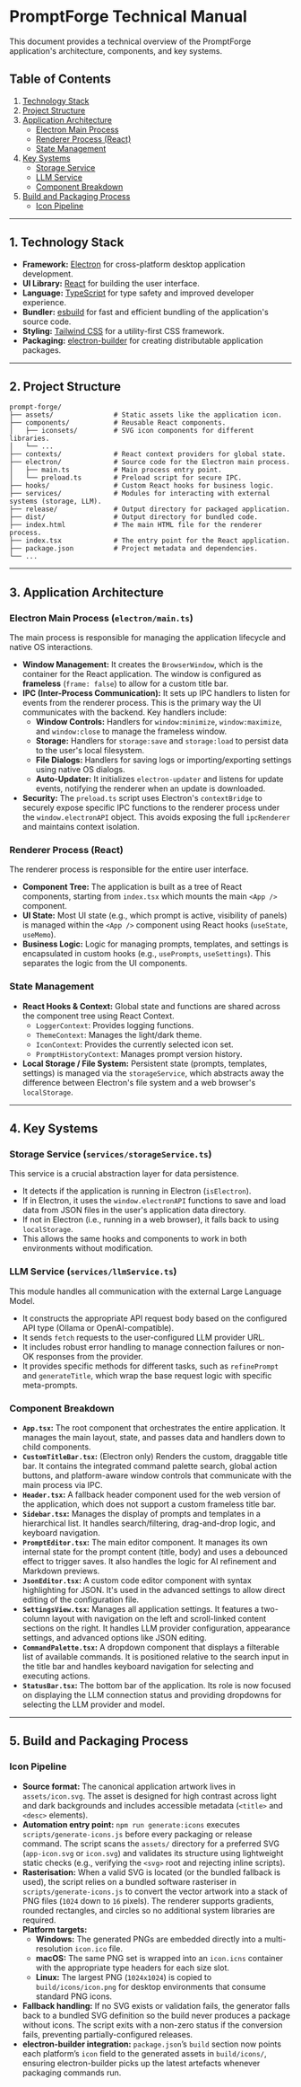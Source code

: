 # PromptForge Technical Manual

This document provides a technical overview of the PromptForge application's architecture, components, and key systems.

## Table of Contents

1.  [Technology Stack](#technology-stack)
2.  [Project Structure](#project-structure)
3.  [Application Architecture](#application-architecture)
    -   [Electron Main Process](#electron-main-process)
    -   [Renderer Process (React)](#renderer-process-react)
    -   [State Management](#state-management)
4.  [Key Systems](#key-systems)
    -   [Storage Service](#storage-service)
    -   [LLM Service](#llm-service)
    -   [Component Breakdown](#component-breakdown)
5.  [Build and Packaging Process](#build-and-packaging-process)
    -   [Icon Pipeline](#icon-pipeline)

---

## 1. Technology Stack

-   **Framework:** [Electron](https://www.electronjs.org/) for cross-platform desktop application development.
-   **UI Library:** [React](https://reactjs.org/) for building the user interface.
-   **Language:** [TypeScript](https://www.typescriptlang.org/) for type safety and improved developer experience.
-   **Bundler:** [esbuild](https://esbuild.github.io/) for fast and efficient bundling of the application's source code.
-   **Styling:** [Tailwind CSS](https://tailwindcss.com/) for a utility-first CSS framework.
-   **Packaging:** [electron-builder](https://www.electron.build/) for creating distributable application packages.

---

## 2. Project Structure

```
prompt-forge/
├── assets/               # Static assets like the application icon.
├── components/           # Reusable React components.
│   ├── iconsets/         # SVG icon components for different libraries.
│   └── ...
├── contexts/             # React context providers for global state.
├── electron/             # Source code for the Electron main process.
│   ├── main.ts           # Main process entry point.
│   └── preload.ts        # Preload script for secure IPC.
├── hooks/                # Custom React hooks for business logic.
├── services/             # Modules for interacting with external systems (storage, LLM).
├── release/              # Output directory for packaged application.
├── dist/                 # Output directory for bundled code.
├── index.html            # The main HTML file for the renderer process.
├── index.tsx             # The entry point for the React application.
├── package.json          # Project metadata and dependencies.
└── ...
```

---

## 3. Application Architecture

### Electron Main Process (`electron/main.ts`)

The main process is responsible for managing the application lifecycle and native OS interactions.

-   **Window Management:** It creates the `BrowserWindow`, which is the container for the React application. The window is configured as **frameless** (`frame: false`) to allow for a custom title bar.
-   **IPC (Inter-Process Communication):** It sets up IPC handlers to listen for events from the renderer process. This is the primary way the UI communicates with the backend. Key handlers include:
    -   **Window Controls:** Handlers for `window:minimize`, `window:maximize`, and `window:close` to manage the frameless window.
    -   **Storage:** Handlers for `storage:save` and `storage:load` to persist data to the user's local filesystem.
    -   **File Dialogs:** Handlers for saving logs or importing/exporting settings using native OS dialogs.
    -   **Auto-Updater:** It initializes `electron-updater` and listens for update events, notifying the renderer when an update is downloaded.
-   **Security:** The `preload.ts` script uses Electron's `contextBridge` to securely expose specific IPC functions to the renderer process under the `window.electronAPI` object. This avoids exposing the full `ipcRenderer` and maintains context isolation.

### Renderer Process (React)

The renderer process is responsible for the entire user interface.

-   **Component Tree:** The application is built as a tree of React components, starting from `index.tsx` which mounts the main `<App />` component.
-   **UI State:** Most UI state (e.g., which prompt is active, visibility of panels) is managed within the `<App />` component using React hooks (`useState`, `useMemo`).
-   **Business Logic:** Logic for managing prompts, templates, and settings is encapsulated in custom hooks (e.g., `usePrompts`, `useSettings`). This separates the logic from the UI components.

### State Management

-   **React Hooks & Context:** Global state and functions are shared across the component tree using React Context.
    -   `LoggerContext`: Provides logging functions.
    -   `ThemeContext`: Manages the light/dark theme.
    -   `IconContext`: Provides the currently selected icon set.
    -   `PromptHistoryContext`: Manages prompt version history.
-   **Local Storage / File System:** Persistent state (prompts, templates, settings) is managed via the `storageService`, which abstracts away the difference between Electron's file system and a web browser's `localStorage`.

---

## 4. Key Systems

### Storage Service (`services/storageService.ts`)

This service is a crucial abstraction layer for data persistence.
-   It detects if the application is running in Electron (`isElectron`).
-   If in Electron, it uses the `window.electronAPI` functions to save and load data from JSON files in the user's application data directory.
-   If not in Electron (i.e., running in a web browser), it falls back to using `localStorage`.
-   This allows the same hooks and components to work in both environments without modification.

### LLM Service (`services/llmService.ts`)

This module handles all communication with the external Large Language Model.
-   It constructs the appropriate API request body based on the configured API type (Ollama or OpenAI-compatible).
-   It sends `fetch` requests to the user-configured LLM provider URL.
-   It includes robust error handling to manage connection failures or non-OK responses from the provider.
-   It provides specific methods for different tasks, such as `refinePrompt` and `generateTitle`, which wrap the base request logic with specific meta-prompts.

### Component Breakdown

-   **`App.tsx`:** The root component that orchestrates the entire application. It manages the main layout, state, and passes data and handlers down to child components.
-   **`CustomTitleBar.tsx`:** (Electron only) Renders the custom, draggable title bar. It contains the integrated command palette search, global action buttons, and platform-aware window controls that communicate with the main process via IPC.
-   **`Header.tsx`:** A fallback header component used for the web version of the application, which does not support a custom frameless title bar.
-   **`Sidebar.tsx`:** Manages the display of prompts and templates in a hierarchical list. It handles search/filtering, drag-and-drop logic, and keyboard navigation.
-   **`PromptEditor.tsx`:** The main editor component. It manages its own internal state for the prompt content (title, body) and uses a debounced effect to trigger saves. It also handles the logic for AI refinement and Markdown previews.
-   **`JsonEditor.tsx`:** A custom code editor component with syntax highlighting for JSON. It's used in the advanced settings to allow direct editing of the configuration file.
-   **`SettingsView.tsx`:** Manages all application settings. It features a two-column layout with navigation on the left and scroll-linked content sections on the right. It handles LLM provider configuration, appearance settings, and advanced options like JSON editing.
-   **`CommandPalette.tsx`:** A dropdown component that displays a filterable list of available commands. It is positioned relative to the search input in the title bar and handles keyboard navigation for selecting and executing actions.
-   **`StatusBar.tsx`:** The bottom bar of the application. Its role is now focused on displaying the LLM connection status and providing dropdowns for selecting the LLM provider and model.

---

## 5. Build and Packaging Process

### Icon Pipeline

-   **Source format:** The canonical application artwork lives in `assets/icon.svg`. The asset is designed for high contrast across light and dark backgrounds and includes accessible metadata (`<title>` and `<desc>` elements).
-   **Automation entry point:** `npm run generate:icons` executes `scripts/generate-icons.js` before every packaging or release command. The script scans the `assets/` directory for a preferred SVG (`app-icon.svg` or `icon.svg`) and validates its structure using lightweight static checks (e.g., verifying the `<svg>` root and rejecting inline scripts).
-   **Rasterisation:** When a valid SVG is located (or the bundled fallback is used), the script relies on a bundled software rasteriser in `scripts/generate-icons.js` to convert the vector artwork into a stack of PNG files (`1024` down to `16` pixels). The renderer supports gradients, rounded rectangles, and circles so no additional system libraries are required.
-   **Platform targets:**
    -   **Windows:** The generated PNGs are embedded directly into a multi-resolution `icon.ico` file.
    -   **macOS:** The same PNG set is wrapped into an `icon.icns` container with the appropriate type headers for each size slot.
    -   **Linux:** The largest PNG (`1024x1024`) is copied to `build/icons/icon.png` for desktop environments that consume standard PNG icons.
-   **Fallback handling:** If no SVG exists or validation fails, the generator falls back to a bundled SVG definition so the build never produces a package without icons. The script exits with a non-zero status if the conversion fails, preventing partially-configured releases.
-   **electron-builder integration:** `package.json`’s `build` section now points each platform’s `icon` field to the generated assets in `build/icons/`, ensuring electron-builder picks up the latest artefacts whenever packaging commands run.